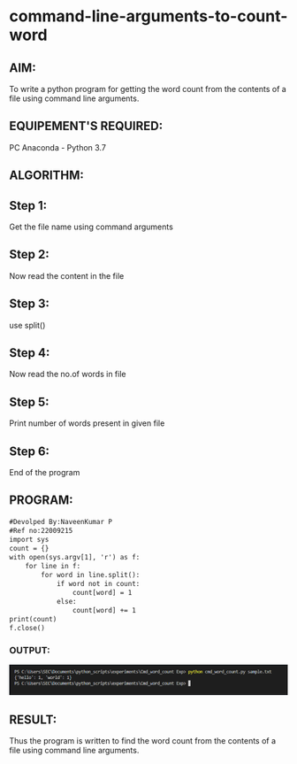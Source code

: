 # command-line-arguments-to-count-word
## AIM:
To write a python program for getting the word count from the contents of a file using command line arguments.
## EQUIPEMENT'S REQUIRED: 
PC
Anaconda - Python 3.7
## ALGORITHM: 
## Step 1:
Get the file name using command arguments

## Step 2:
Now read the content in the file

## Step 3:
use split()

## Step 4:
Now read the no.of words in file

## Step 5:
Print number of words present in given file

## Step 6:
End of the program

## PROGRAM:
```
#Devolped By:NaveenKumar P
#Ref no:22009215
import sys
count = {}
with open(sys.argv[1], 'r') as f:
    for line in f:
        for word in line.split():
            if word not in count:
                count[word] = 1
            else:
                count[word] += 1
print(count)
f.close()
```

### OUTPUT:
![argument](/op1.png)



## RESULT:
Thus the program is written to find the word count from the contents of a file using command line arguments.
